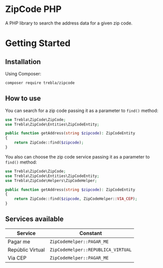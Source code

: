 # ZipCode PHP

A PHP library to search the address data for a given zip code.

# Getting Started

## Installation

Using Composer:

``` bash
composer require trebla/zipcode
```

## How to use

You can search for a zip code passing it as a parameter to `find()` method:

``` php
use Trebla\ZipCode\ZipCode;
use Trebla\ZipCode\Entities\ZipCodeEntity;

public function getAddress(string $zipcode): ZipCodeEntity
{
    return ZipCode::find($zipcode);
}
```

You also can choose the zip code service passing it as a parameter to `find()` method:

``` php
use Trebla\ZipCode\ZipCode;
use Trebla\ZipCode\Entities\ZipCodeEntity;
use Trebla\ZipCode\Helpers\ZipCodeHelper;

public function getAddress(string $zipcode): ZipCodeEntity
{
    return ZipCode::find($zipcode, ZipCodeHelper::VIA_CEP);
}
```

## Services available

| Service | Constant |
| ------ | ------ |
| Pagar me | `ZipCodeHelper::PAGAR_ME` |
| Repúblic Virtual | `ZipCodeHelper::REPUBLICA_VIRTUAL` |
| Via CEP | `ZipCodeHelper::PAGAR_ME` |
